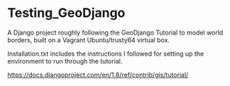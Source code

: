 # Testing_GeoDjango
A Django project roughly following the GeoDjango Tutorial to model world borders, built on a Vagrant Ubuntu/trusty64 virtual box.

Installation.txt includes the instructions I followed for setting up the environment to run through the tutorial.

https://docs.djangoproject.com/en/1.8/ref/contrib/gis/tutorial/

